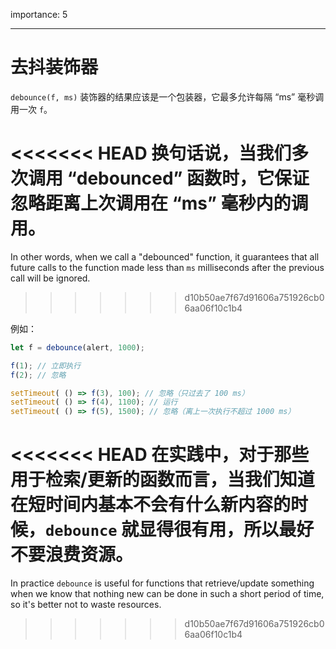 importance: 5

---

# 去抖装饰器

`debounce(f, ms)` 装饰器的结果应该是一个包装器，它最多允许每隔 “ms” 毫秒调用一次 `f`。

<<<<<<< HEAD
换句话说，当我们多次调用 “debounced” 函数时，它保证忽略距离上次调用在 “ms” 毫秒内的调用。
=======
In other words, when we call a "debounced" function, it guarantees that all future calls to the function made less than `ms` milliseconds after the previous call will be ignored.
>>>>>>> d10b50ae7f67d91606a751926cb06aa06f10c1b4

例如：

```js no-beautify
let f = debounce(alert, 1000);

f(1); // 立即执行
f(2); // 忽略

setTimeout( () => f(3), 100); // 忽略（只过去了 100 ms）
setTimeout( () => f(4), 1100); // 运行
setTimeout( () => f(5), 1500); // 忽略（离上一次执行不超过 1000 ms）
```

<<<<<<< HEAD
在实践中，对于那些用于检索/更新的函数而言，当我们知道在短时间内基本不会有什么新内容的时候，`debounce` 就显得很有用，所以最好不要浪费资源。
=======
In practice `debounce` is useful for functions that retrieve/update something when we know that nothing new can be done in such a short period of time, so it's better not to waste resources.
>>>>>>> d10b50ae7f67d91606a751926cb06aa06f10c1b4
